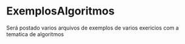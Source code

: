 # ExemplosAlgoritmos
Será postado varios arquivos de exemplos de varios exericios com a tematica de algoritmos

